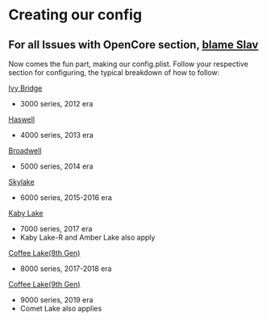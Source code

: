 # Creating our config

## For all Issues with OpenCore section, [blame Slav](https://github.com/khronokernel)

Now comes the fun part, making our config.plist. Follow your respective section for configuring, the typical breakdown of how to follow:

[Ivy Bridge](/config.plist/ivy-bridge.md)
* 3000 series, 2012 era

[Haswell](/config.plist/haswell.md)
* 4000 series, 2013 era

[Broadwell](/config.plist/broadwell.md)
* 5000 series, 2014 era

[Skylake](/config.plist/skylake.md)
* 6000 series, 2015-2016 era

[Kaby Lake](/config.plist/kaby-lake.md)
* 7000 series, 2017 era
* Kaby Lake-R and Amber Lake also apply

[Coffee Lake(8th Gen)](/config.plist/coffee-lake-8th-gen.md)
* 8000 series, 2017-2018 era

[Coffee Lake(9th Gen)](/config.plist/coffee-lake-9th-gen.md)
* 9000 series, 2019 era
* Comet Lake also applies
